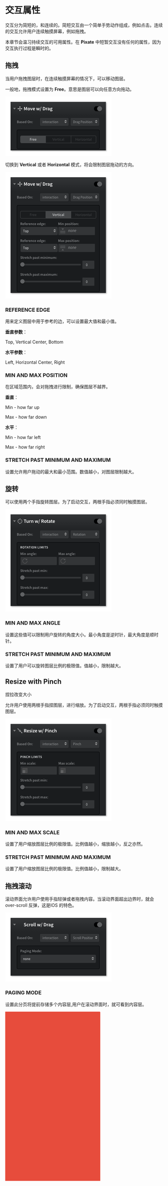 # 交互属性

交互分为简短的，和连续的。简短交互由一个简单手势动作组成，例如点击。连续的交互允许用户连续触摸屏幕，例如拖拽。

本章节会温习持续交互的可用属性。在 **Pixate** 中短暂交互没有任何的属性，因为交互执行过程是瞬时的。

## 拖拽

当用户拖拽图层时，在连续触摸屏幕的情况下，可以移动图层。

一般地，拖拽模式设置为 **Free**。意思是图层可以向任意方向拖动。

![](images/interaction-properities1.png)

切换到 **Vertical** 或者 **Horizontal** 模式，将会限制图层拖动的方向。

![](images/interaction-properities2.png)

### REFERENCE EDGE

用来定义图层中用于参考的边，可以设置最大值和最小值。

**垂直参数**：

Top, Vertical Center, Bottom

**水平参数**：

Left, Horizontal Center, Right

### MIN AND MAX POSITION

在区域范围内，会对拖拽进行限制，确保图层不越界。

**垂直**：

Min - how far up 

Max - how far down

**水平**：

Min - how far left 

Max - how far right

### STRETCH PAST MINIMUM AND MAXIMUM

设置允许用户拖动的最大和最小范围。数值越小，对图层限制越大。

## 旋转

可以使用两个手指旋转图层。为了启动交互，两根手指必须同时触摸图层。

![](images/interaction-properities3.png)

### MIN AND MAX ANGLE

设置这些值可以限制用户旋转的角度大小。最小角度是逆时针，最大角度是顺时针。

### STRETCH PAST MINIMUM AND MAXIMUM

设置了用户可以旋转图层比例的极限值。值越小，限制越大。

## Resize with Pinch

捏拉改变大小

允许用户使用两根手指捏图层，进行缩放。为了启动交互，两根手指必须同时触摸图层。

![](images/interaction-properities4.png)

### MIN AND MAX SCALE

设置了用户缩放图层比例的极限值。比例值越小，缩放越小，反之亦然。

### STRETCH PAST MINIMUM AND MAXIMUM

设置了用户缩放图层比例的极限值。比例值越小，限制越大。

## 拖拽滚动

滚动界面允许用户使用手指轻弹或者拖拽内容。当滚动界面超出边界时，就会 over-scroll 反弹，这是IOS 的特色。

![](images/interaction-properities5.png)

### PAGING MODE

设置此分页将提前存储多个内容层,用户在滚动界面时，就可看到内容层。

![](images/interaction-properities6.gif)
